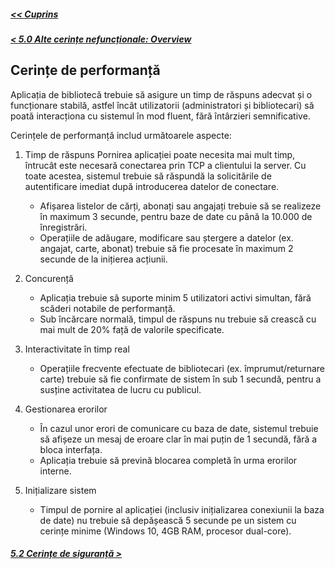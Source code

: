 ##### [<< Cuprins](../Cuprins.md)
##### [< 5.0 Alte cerințe nefuncționale: Overview](5.0%20Overview.md)
## Cerințe de performanță

Aplicația de bibliotecă trebuie să asigure un timp de răspuns adecvat și o funcționare stabilă, astfel încât utilizatorii (administratori și bibliotecari) să poată interacționa cu sistemul în mod fluent, fără întârzieri semnificative. 

Cerințele de performanță includ următoarele aspecte:
1. Timp de răspuns
Pornirea aplicației poate necesita mai mult timp, întrucât este necesară conectarea prin TCP a clientului la server. Cu toate acestea, sistemul trebuie să răspundă la solicitările de autentificare imediat după introducerea datelor de conectare.
    - Afișarea listelor de cărți, abonați sau angajați trebuie să se realizeze în maximum 3 secunde, pentru baze de date cu până la 10.000 de înregistrări.
    - Operațiile de adăugare, modificare sau ștergere a datelor (ex. angajat, carte, abonat) trebuie să fie procesate în maximum 2 secunde de la inițierea acțiunii.

2. Concurență
    - Aplicația trebuie să suporte minim 5 utilizatori activi simultan, fără scăderi notabile de performanță.
    - Sub încărcare normală, timpul de răspuns nu trebuie să crească cu mai mult de 20% față de valorile specificate.

3. Interactivitate în timp real
    - Operațiile frecvente efectuate de bibliotecari (ex. împrumut/returnare carte) trebuie să fie confirmate de sistem în sub 1 secundă, pentru a susține activitatea de lucru cu publicul.

4. Gestionarea erorilor
    - În cazul unor erori de comunicare cu baza de date, sistemul trebuie să afișeze un mesaj de eroare clar în mai puțin de 1 secundă, fără a bloca interfața.
    - Aplicația trebuie să prevină blocarea completă în urma erorilor interne.

5. Inițializare sistem
    - Timpul de pornire al aplicației (inclusiv inițializarea conexiunii la baza de date) nu trebuie să depășească 5 secunde pe un sistem cu cerințe minime (Windows 10, 4GB RAM, procesor dual-core).
##### [5.2 Cerințe de siguranță >](5.2%20Cerințe%20de%20siguranță.md)

